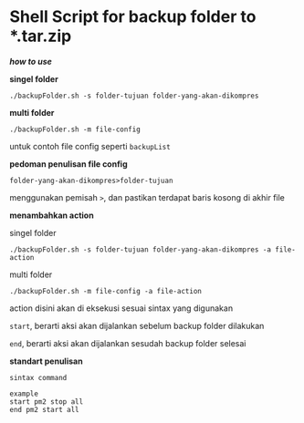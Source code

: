 # Shell Script for backup folder to *.tar.zip

***how to use***

**singel folder**

```
./backupFolder.sh -s folder-tujuan folder-yang-akan-dikompres
```

**multi folder**

```
./backupFolder.sh -m file-config
```

untuk contoh file config seperti ```backupList```

**pedoman penulisan file config**

```
folder-yang-akan-dikompres>folder-tujuan
```

menggunakan pemisah ```>```, dan pastikan terdapat baris kosong di akhir file

**menambahkan action**

singel folder

```
./backupFolder.sh -s folder-tujuan folder-yang-akan-dikompres -a file-action
```

multi folder

```
./backupFolder.sh -m file-config -a file-action
```

action disini akan di eksekusi sesuai sintax yang digunakan

```start```, berarti aksi akan dijalankan sebelum backup folder dilakukan

```end```, berarti aksi akan dijalankan sesudah backup folder selesai

**standart penulisan**

```
sintax command

example
start pm2 stop all
end pm2 start all
```
